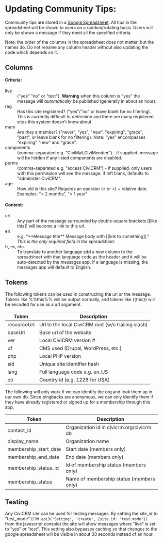 Updating Community Tips:
========================

Community tips are stored in a [Google Spreadsheet](https://docs.google.com/spreadsheets/d/1OnJXtxTaS3FfQRMHLffPETdDKk3OHmd1fxLc8zQt9PE/edit). All tips in the spreadsheet will be shown to users on a random/rotating basis. Users will only be shown a message if they meet all the specified criteria.

Note: the order of the columns in the spreadsheet does not matter, but the names do. Do not rename any column header without also updating the code which depends on it.

Columns
-------
<dl>
  <h4>Criteria:</h4>

  <dt>live</dt>
  <dd>("yes" "no" or "test"). <b>Warning</b> when this column is "yes" the message will <i>automatically</i> be published (generally in about an hour).</dd>
  
  <dt>reg</dt>
  <dd>Has this site registered? ("yes"/"no" or leave blank for no filtering). This is currently difficult to determine and there are many registered sites this system doesn't know about.</dd>
  
  <dt>mem</dt>
  <dd>Are they a member? ("never", "yes", "new", "expiring", "grace", "past", or leave blank for no filtering). Note: "yes" encompasses "expiring" "new" and "grace".</dd>
  
  <dt>components</dt>
  <dd>(comma-separated e.g. "CiviMail,CiviMember") - if supplied, message will be hidden if any listed components are disabled.</dd>
  
  <dt>perms</dt>
  <dd>(comma-separated e.g. "access CiviCRM") - if supplied, only users with this permission will see the message. If left blank, defaults to "administer CiviCRM".</dd>
  
  <dt>age</dt>
  <dd>How old is this site? Requires an operator (&lt; or &gt;) + relative date. Examples: "&lt; 2 months", "&gt; 1 year"</dd>
  
  <h4>Content:</h4>
  
  <dt>url</dt>
  <dd>Any part of the message surrounded by double-square brackets [[like this]] will become a link to this url.</dd>
  
  <dt>en</dt>
  <dd>e.g. "**Message title** Message body with [[link to something]]." <em>This is the only required field in the spreadsheet.</em></dd>
  
  <dt>fr, es, etc.</dt>
  <dd>To translate to another language add a new column to the spreadsheet with that language code as the header and it will be auto-detected by the messages app. If a language is missing, the messages app will default to English.</dd>
</dl>

Tokens
------

The following tokens can be used in constructing the url or the message.
Tokens like %%this%% will be output normally, and tokens like {{this}} will be encoded for use as a url argument.

| Token                        | Description                                                        |
| ---------------------------- | ------------------------------------------------------------------ |
| resourceUrl                  | Url to the local CiviCRM root (w/o trailing slash)                 |
| baseUrl                      | Base url of the website                                            |
| ver                          | Local CiviCRM version #                                            |
| uf                           | CMS used (Drupal, WordPress, etc.)                                 |
| php                          | Local PHP version                                                  |
| sid                          | Unique site identifier hash                                        |
| lang                         | Full language code e.g. en_US                                      |
| co                           | Country id (e.g. 1228 for USA)                                     |

The following will only work if we can identify the org and look them up in our own db. Since pingbacks are anonymous, we can only identify them if they have already registered or signed up for a membership through this app.

| Token                        | Description                                                        |
| ---------------------------- | ------------------------------------------------------------------ |
| contact_id                   | Organization id in civicrm.org/civicrm db                          |
| display_name                 | Organization name                                                  |
| membership_start_date        | Start date (members only)                                          |
| membership_end_date          | End date (members only)                                            |
| membership_status_id         | Id of membership status (members only)                             |
| membership_status            | Name of membership status (members only)                           |

Testing
-------

Any CiviCRM site can be used for testing messages. By setting the site_id to "test_mode" (`CRM.api3('Setting', 'create', {site_id: "test_mode"})` from the javascript console) the site will show messages where "live" is set to "yes" *or* "test". This setting also bypasses caching so that changes to the google spreadsheet will be visible in about 30 seconds instead of an hour.
